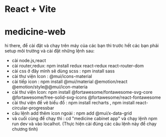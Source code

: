 # React + Vite
  # medicine-web

hi there, để cài đặt và chạy trên máy của các bạn thì trước hết các bạn phải setup môi trường và cài đặt những lệnh sau:
- cài node.js,react
- cài router,redux: npm install redux react-redux react-router-dom
- cài css ở đây mình sẽ dùng scss : npm install sass
- cài thư viện Icon :  @mui/icons-material
- cài tiếp icon : npm install @mui/material @emotion/react @emotion/style@@mui/icon-materia
- cài thư viện Icon: npm install @fortawesome/fontawesome-svg-core @fortawesome/free-solid-svg-icons @fortawesome/react-fontawesome
- cài thư viện để vẽ biểu đồ : npm install recharts , npm install react-circular-progressbar
- câu lệnh add thêm icon ngoài : npm add @mui/x-data-grid
- và cuối cùng để chạy thì : cd "medicine cabinet app" và chạy lệnh npm run dev và vào localhot.
  (Thực hiện cài đúng các câu lệnh này để chạy chương tình)


  

